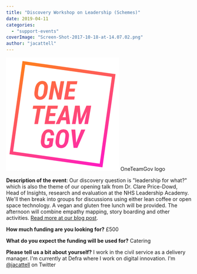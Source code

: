 ```yaml
---
title: "Discovery Workshop on Leadership (Schemes)"
date: 2019-04-11
categories:
  - "support-events"
coverImage: "Screen-Shot-2017-10-18-at-14.07.02.png"
author: "jacattell"
---
```


[![OneTeamGov logo](images/Screen-Shot-2017-10-18-at-14.07.02.png)](https://www.ukgovcamp.com/wp-content/uploads/2017/10/Screen-Shot-2017-10-18-at-14.07.02.png) OneTeamGov logo

**Description of the event**: Our discovery question is "leadership for what?" which is also the theme of our opening talk from Dr. Clare Price-Dowd, Head of Insights, research and evaluation at the NHS Leadership Academy. We'll then break into groups for discussions using either lean coffee or open space technology. A vegan and gluten free lunch will be provided. The afternoon will combine empathy mapping, story boarding and other activities. [Read more at our blog post](https://medium.com/oneteamgov/exploring-future-leadership-discovery-workshop-b9e1af02cd26).

**How much funding are you looking for?** £500

**What do you expect the funding will be used for?** Catering

**Please tell us a bit about yourself?** I work in the civil service as a delivery manager. I'm currently at Defra where I work on digital innovation. I'm [@jacattell](https://twitter.com/jaCattell) on Twitter

